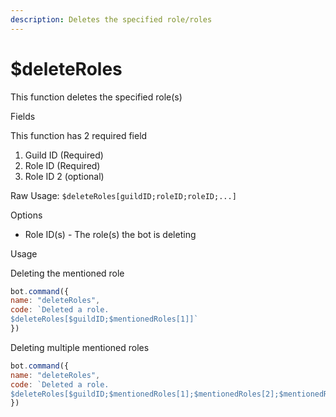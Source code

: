```yaml
---
description: Deletes the specified role/roles
---
```


# $deleteRoles

This function deletes the specified role\(s\)

Fields

This function has 2 required field

1. Guild ID \(Required\)
2. Role ID  \(Required\)
3. Role ID 2 \(optional\)

Raw Usage: `$deleteRoles[guildID;roleID;roleID;...]`

Options

* Role ID\(s\) - The role\(s\) the bot is deleting

Usage

Deleting the mentioned role

```javascript
bot.command({
name: "deleteRoles",
code: `Deleted a role.
$deleteRoles[$guildID;$mentionedRoles[1]]`
})
```

Deleting multiple mentioned roles

```javascript
bot.command({
name: "deleteRoles",
code: `Deleted a role.
$deleteRoles[$guildID;$mentionedRoles[1];$mentionedRoles[2];$mentionedRoles[3]]`
})
```


